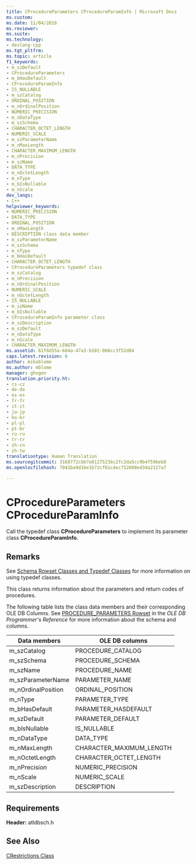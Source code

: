 ```yaml
---
title: CProcedureParameters CProcedureParamInfo | Microsoft Docs
ms.custom: 
ms.date: 11/04/2016
ms.reviewer: 
ms.suite: 
ms.technology:
- devlang-cpp
ms.tgt_pltfrm: 
ms.topic: article
f1_keywords:
- m_szDefault
- CProcedureParameters
- m_bHasDefault
- CProcedureParamInfo
- IS_NULLABLE
- m_szCatalog
- ORDINAL_POSITION
- m_nOrdinalPosition
- NUMERIC_PRECISION
- m_nDataType
- m_szSchema
- CHARACTER_OCTET_LENGTH
- NUMERIC_SCALE
- m_szParameterName
- m_nMaxLength
- CHARACTER_MAXIMUM_LENGTH
- m_nPrecision
- m_szName
- DATA_TYPE
- m_nOctetLength
- m_nType
- m_bIsNullable
- m_nScale
dev_langs:
- C++
helpviewer_keywords:
- NUMERIC_PRECISION
- DATA_TYPE
- ORDINAL_POSITION
- m_nMaxLength
- DESCRIPTION class data member
- m_szParameterName
- m_szSchema
- m_nType
- m_bHasDefault
- CHARACTER_OCTET_LENGTH
- CProcedureParameters typedef class
- m_szCatalog
- m_nPrecision
- m_nOrdinalPosition
- NUMERIC_SCALE
- m_nOctetLength
- IS_NULLABLE
- m_szName
- m_bIsNullable
- CProcedureParamInfo parameter class
- m_szDescription
- m_szDefault
- m_nDataType
- m_nScale
- CHARACTER_MAXIMUM_LENGTH
ms.assetid: 61f8d55a-684a-47a3-b102-068cc3f52d84
caps.latest.revision: 6
author: mikeblome
ms.author: mblome
manager: ghogen
translation.priority.ht:
- cs-cz
- de-de
- es-es
- fr-fr
- it-it
- ja-jp
- ko-kr
- pl-pl
- pt-br
- ru-ru
- tr-tr
- zh-cn
- zh-tw
translationtype: Human Translation
ms.sourcegitcommit: 3168772cbb7e8127523bc2fc2da5cc9b4f59beb8
ms.openlocfilehash: 7041ba9d16e1b72cf61c4ec752088ed34a2127a7

---
```

# CProcedureParameters CProcedureParamInfo
Call the typedef class **CProcedureParameters** to implement its parameter class **CProcedureParamInfo**.  
  
## Remarks  
 See [Schema Rowset Classes and Typedef Classes](../../data/oledb/schema-rowset-classes-and-typedef-classes.md) for more information on using typedef classes.  
  
 This class returns information about the parameters and return codes of procedures.  
  
 The following table lists the class data members and their corresponding OLE DB Columns. See [PROCEDURE_PARAMETERS Rowset](https://msdn.microsoft.com/en-us/library/ms713623.aspx) in the *OLE DB Programmer's Reference* for more information about the schema and columns.  
  
|Data members|OLE DB columns|  
|------------------|--------------------|  
|m_szCatalog|PROCEDURE_CATALOG|  
|m_szSchema|PROCEDURE_SCHEMA|  
|m_szName|PROCEDURE_NAME|  
|m_szParameterName|PARAMETER_NAME|  
|m_nOrdinalPosition|ORDINAL_POSITION|  
|m_nType|PARAMETER_TYPE|  
|m_bHasDefault|PARAMETER_HASDEFAULT|  
|m_szDefault|PARAMETER_DEFAULT|  
|m_bIsNullable|IS_NULLABLE|  
|m_nDataType|DATA_TYPE|  
|m_nMaxLength|CHARACTER_MAXIMUM_LENGTH|  
|m_nOctetLength|CHARACTER_OCTET_LENGTH|  
|m_nPrecision|NUMERIC_PRECISION|  
|m_nScale|NUMERIC_SCALE|  
|m_szDescription|DESCRIPTION|  
  
## Requirements  
 **Header:** atldbsch.h  
  
## See Also  
 [CRestrictions Class](../../data/oledb/crestrictions-class.md)


<!--HONumber=Jan17_HO1-->


